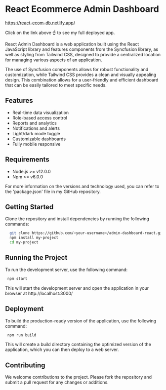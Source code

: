 
# React Ecommerce Admin Dashboard 

https://react-ecom-db.netlify.app/

Click on the link above ☝️ to see my full deployed app.

React Admin Dashboard is a web application built using the React JavaScript library and features components from the Syncfusion library, as well as styling from Tailwind CSS, designed to provide a centralized location for managing various aspects of an application.

 The use of Syncfusion components allows for robust functionality and customization, while Tailwind CSS provides a clean and visually appealing design. This combination allows for a user-friendly and efficient dashboard that can be easily tailored to meet specific needs.


## Features

- Real-time data visualization
- Role-based access control
- Reports and analytics
- Notifications and alerts
- Light/dark mode toggle
- Customizable dashboards
- Fully mobile responsive


## Requirements

- Node.js >= v12.0.0
- Npm >= v6.0.0

For more information on the versions and technology used, you can refer to the 'package.json' file in my GitHub repository.

## Getting Started

Clone the repository and install dependencies by running the following commands:

```bash
  git clone https://github.com/<your-username>/admin-dashboard-react.git
  npm install my-project
  cd my-project
```
    
## Running the Project

To run the development server, use the following command:

```bash
 npm start
```

This will start the development server and open the application in your browser at http://localhost:3000/
## Deployment

To build the production-ready version of the application, use the following command:

```bash
 npm run build
```

This will create a build directory containing the optimized version of the application, which you can then deploy to a web server.


## Contributing

We welcome contributions to the project. Please fork the repository and submit a pull request for any changes or additions.
